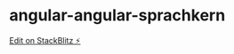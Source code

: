 # angular-angular-sprachkern

[Edit on StackBlitz ⚡️](https://stackblitz.com/edit/angular-angular-sprachkern)